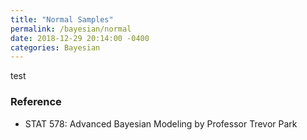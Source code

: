 ```yaml
---
title: "Normal Samples"
permalink: /bayesian/normal
date: 2018-12-29 20:14:00 -0400
categories: Bayesian
---
```


test

### Reference
- STAT 578: Advanced Bayesian Modeling by Professor Trevor Park